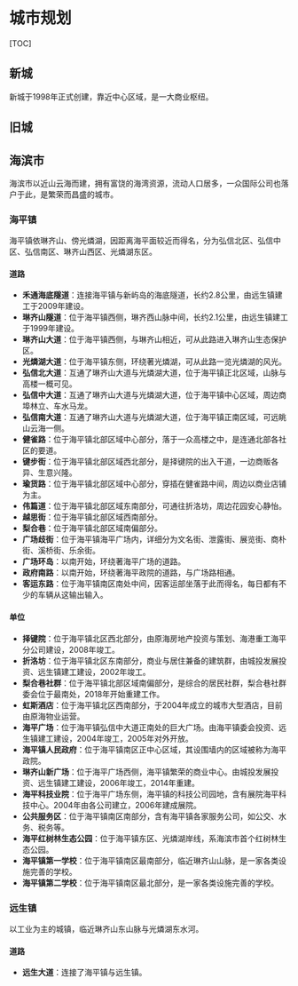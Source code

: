 # 城市规划

[TOC]

## 新城

新城于1998年正式创建，靠近中心区域，是一大商业枢纽。

## 旧城



## 海滨市

海滨市以近山云海而建，拥有富饶的海湾资源，流动人口居多，一众国际公司也落户于此，是繁荣而昌盛的城市。

### 海平镇

海平镇依琳齐山、傍光燐湖，因距离海平面较近而得名，分为弘信北区、弘信中区、弘信南区、琳齐山西区、光燐湖东区。

#### 道路

- **禾通海底隧道**：连接海平镇与新屿岛的海底隧道，长约2.8公里，由远生镇建工于2009年建设。
- **琳齐山隧道**：位于海平镇西侧，琳齐西山脉中间，长约2.1公里，由远生镇建工于1999年建设。
- **琳齐山大道**：位于海平镇西侧，与琳齐山相近，可从此路进入琳齐山生态保护区。
- **光燐湖大道**：位于海平镇东侧，环绕著光燐湖，可从此路一览光燐湖的风光。
- **弘信北大道**：互通了琳齐山大道与光燐湖大道，位于海平镇正北区域，山脉与高楼一概可见。
- **弘信中大道**：互通了琳齐山大道与光燐湖大道，位于海平镇中心区域，周边商埠林立、车水马龙。
- **弘信南大道**：互通了琳齐山大道与光燐湖大道，位于海平镇正南区域，可远眺山云海一侧。
- **健雀路**：位于海平镇北部区域中心部分，落于一众高楼之中，是连通北部各社区的要道。
- **键步街**：位于海平镇北部区域西北部分，是择键院的出入干道，一边商贩各异、生意兴隆。
- **瑜货路**：位于海平镇北部区域中心部分，穿插在健雀路中间，周边以商业店铺为主。
- **伟篇道**：位于海平镇北部区域东南部分，可通往折洛坊，周边花园安心静怡。
- **越思街**：位于海平镇北部区域西南部分。
- **梨合巷**：位于海平镇北部区域南偏部分。
- **广场歧街**：位于海平镇海平广场内，详细分为文名街、泄露街、展览街、商朴街、溪桥街、乐余街。
- **广场环岛**：以南开始，环绕著海平广场的道路。
- **政府南路**：以南开始，环绕著海平政院的道路，与广场路相通。
- **客运东路**：位于海平镇南区南处中间，因客运部坐落于此而得名，每日都有不少的车辆从这输出输入。

#### 单位

- **择键院**：位于海平镇北区西北部分，由原海房地产投资与策划、海港重工海平分公司建设，2008年竣工。
- **折洛坊**：位于海平镇北区东南部分，商业与居住兼备的建筑群，由城投发展投资、远生镇建工建设，2002年竣工。
- **梨合巷社群**：位于海平镇北部区域南偏部分，是综合的居民社群，梨合巷社群委会位于最南处，2018年开始重建工作。
- **虹斯酒店**：位于海平镇北区西南部分，于2004年成立的城市大型酒店，目前由原海物业运营。
- **海平广场**：位于海平镇弘信中大道正南处的巨大广场。由海平镇委会投资、远生镇建工建设，2004年竣工，2005年对外开放。
- **海平镇人民政府**：位于海平镇南区正中心区域，其设围墙内的区域被称为海平政院。
- **琳齐山新广场**：位于海平广场西侧，海平镇繁荣的商业中心。由城投发展投资、远生镇建工建设，2006年竣工，2014年重建。
- **海平科技业院**：位于海平广场东侧，海平镇的科技公司园地，含有展院海平科技中心。2004年由各公司建立，2006年建成展院。
- **公共服务区**：位于海平镇南区南部分，含有海平镇各家服务公司，如公交、水务、税务等。
- **海平红树林生态公园**：位于海平镇东区、光燐湖岸线，系海滨市首个红树林生态公园。
- **海平镇第一学校**：位于海平镇南区最南部分，临近琳齐山山脉，是一家各类设施完善的学校。
- **海平镇第二学校**：位于海平镇南区最北部分，是一家各类设施完善的学校。
### 远生镇
以工业为主的城镇，临近琳齐山东山脉与光燐湖东水河。
#### 道路

- **远生大道**：连接了海平镇与远生镇。

